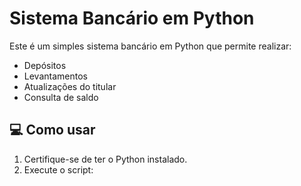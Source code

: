 # Sistema Bancário em Python

Este é um simples sistema bancário em Python que permite realizar:

- Depósitos
- Levantamentos
- Atualizações do titular
- Consulta de saldo

## 💻 Como usar

1. Certifique-se de ter o Python instalado.
2. Execute o script:

